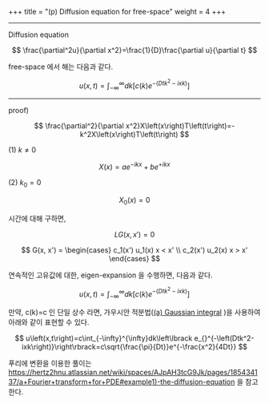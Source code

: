 +++
title = "(p) Diffusion equation for free-space"
weight = 4
+++

---

Diffusion equation

$$
\frac{\partial^2u}{\partial x^2}=\frac{1}{D}\frac{\partial u}{\partial t}
$$

free-space 에서 해는 다음과 같다.

$$
u\left(x,t\right)=\int_{-\infty}^{\infty}dk\left\lbrack c\left(k\right)e_{}^{-\left(Dtk^2-ixk\right)}\right\rbrack
$$

---

proof)

$$
\frac{\partial^2}{\partial x^2}X\left(x\right)T\left(t\right)=-k^2X\left(x\right)T\left(t\right)
$$

(1) $k\ne0$

$$
X\left(x\right)=ae_{}^{-ikx}+be_{}^{+i_{}kx}
$$

(2) $k_{0}=0$

$$
X_0\left(x\right)=0
$$

시간에 대해 구하면,

$$
LG(x, x') = 0
$$

$$
G(x, x') = 
\begin{cases}
    c_1(x') u_1(x)  x < x' \\
    c_2(x') u_2(x)  x > x'
\end{cases}
$$

연속적인 고유값에 대한, eigen-expansion 을 수행하면, 다음과 같다.

$$
u\left(x,t\right)=\int_{-\infty}^{\infty}dk\left\lbrack c\left(k\right)e_{}^{-\left(Dtk^2-ixk\right)}\right\rbrack
$$

만약, c(k)=c 인 단일 상수 라면, 가우시안 적분법([(a) Gaussian integral](https://www.notion.so/a-Gaussian-integral-1cc8bc3f140681639295fb6bf0fd44d6?pvs=21) )을 사용하여 아래와 같이 표현할 수 있다.

$$
u\left(x,t\right)=c\int_{-\infty}^{\infty}dk\left\lbrack e_{}^{-\left(Dtk^2-ixk\right)}\right\rbrack=c\sqrt{\frac{\pi}{Dt}}e^{-\frac{x^2}{4Dt}}
$$

푸리에 변환을 이용한 풀이는 [https://hertz2hnu.atlassian.net/wiki/spaces/AJpAH3tcG9Jk/pages/185434137/a+Fourier+transform+for+PDE#example1)-the-diffusion-equation](https://www.notion.so/a-Fourier-transform-for-PDE-1cc8bc3f1406812983a0c53d45e0e677?pvs=21) 을 참고한다.